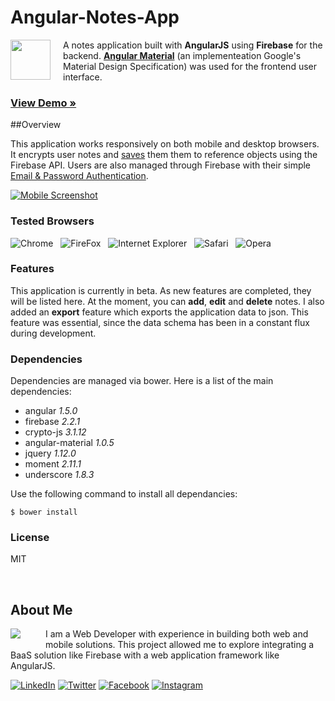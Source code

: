 # Angular-Notes-App

<img src="http://www.edrodriguez.com/notes/img/readme/icon.png?v1" width="64" height="64" align="left" style="margin:0px 20px 10px 0px" />

A notes application built with **AngularJS** using **Firebase** for the backend. **[Angular Material](https://material.angularjs.org/)** (an implementeation Google's Material Design Specification) was used for the frontend user interface.

### [View Demo &raquo;](http://www.edrodriguez.com/notes/#/signup)

##Overview

This application works responsively on both mobile and desktop browsers. It encrypts user notes and [saves](https://www.firebase.com/docs/web/guide/saving-data.html) them them to reference objects using the Firebase API. Users are also managed through Firebase with their simple [Email & Password Authentication](https://www.firebase.com/docs/web/guide/login/password.html).

[![Mobile Screenshot](http://www.edrodriguez.com/notes/img/readme/screenshot.png?v1)](http://www.edrodriguez.com/notes/#/signup)

### Tested Browsers

![Chrome](http://www.edrodriguez.com/img/icons/chrome.png)&nbsp;&nbsp;
![FireFox](http://www.edrodriguez.com/img/icons/firefox.png)&nbsp;&nbsp;
![Internet Explorer](http://www.edrodriguez.com/img/icons/ie.png)&nbsp;&nbsp;
![Safari](http://www.edrodriguez.com/img/icons/safari.png)&nbsp;&nbsp;
![Opera](http://www.edrodriguez.com/img/icons/opera.png)&nbsp;&nbsp;

### Features
This application is currently in beta. As new features are completed, they will be listed here. At the moment, you can **add**, **edit** and **delete** notes. I also added an **export** feature which exports the application data to json. This feature was essential, since the data schema has been in a constant flux during development. 

### Dependencies

Dependencies are managed via bower. Here is a list of the main dependencies:

* angular *1.5.0*
* firebase *2.2.1*
* crypto-js *3.1.12*
* angular-material *1.0.5*
* jquery *1.12.0*
* moment *2.11.1*
* underscore *1.8.3*

Use the following command to install all dependancies:

~~~
$ bower install
~~~

### License

MIT

<br />

## About Me
<a href="http://www.edrodriguez.com/"><img src="http://www.edrodriguez.com/img/icons/ed.png" align="left" style="margin:0px 40px 10px 0px" /></a>
I am a Web Developer with experience in building both web and mobile solutions. This project allowed me to explore integrating a BaaS solution like Firebase with a web application framework like AngularJS.

[![LinkedIn](http://www.edrodriguez.com/img/icons/linkedin.gif)](https://www.linkedin.com/in/edhome)
[![Twitter](http://www.edrodriguez.com/img/icons/twitter.gif)](https://twitter.com/edwinrodriguez)
[![Facebook](http://www.edrodriguez.com/img/icons/facebook.gif)](https://www.facebook.com/ed.home)
[![Instagram](http://www.edrodriguez.com/img/icons/instagram.gif)](https://www.instagram.com/rockrockinit/)

<br />
<br />
